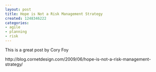 ```yaml
---
layout: post
title: Hope is Not a Risk Management Strategy
created: 1248346222
categories:
- agile
- planning
- risk
---
```

<p>
This is a great post by Cory Foy
</p>
<p>
http://blog.cornetdesign.com/2009/06/hope-is-not-a-risk-management-strategy/
</p>
<p>
&nbsp;
</p>
